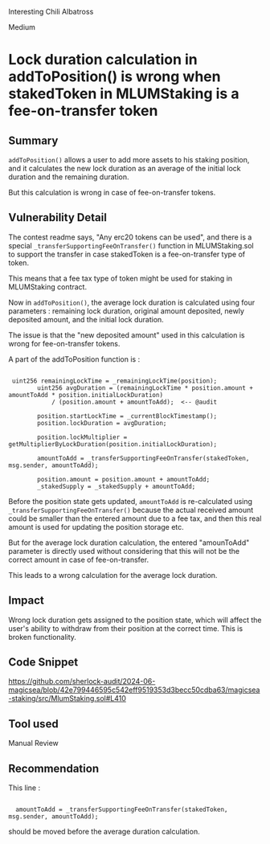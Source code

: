 Interesting Chili Albatross

Medium

# Lock duration calculation in addToPosition() is wrong when stakedToken in MLUMStaking is a fee-on-transfer token

## Summary

```addToPosition()``` allows a user to add more assets to his staking position, and it calculates the new lock duration as an average of the initial lock duration and the remaining duration.

But this calculation is wrong in case of fee-on-transfer tokens.

## Vulnerability Detail

The contest readme says, "Any erc20 tokens can be used", and there is a special `_transferSupportingFeeOnTransfer()` function in MLUMStaking.sol to support the transfer in case stakedToken is a fee-on-transfer type of token.

This means that a fee tax type of token might be used for staking in MLUMStaking contract.

Now in `addToPosition()`, the average lock duration is calculated using four parameters : remaining lock duration, original amount deposited, newly deposited amount, and the initial lock duration.

The issue is that the "new deposited amount" used in this calculation is wrong for fee-on-transfer tokens.

A part of the addToPosition function is :

```solidity

 uint256 remainingLockTime = _remainingLockTime(position);
        uint256 avgDuration = (remainingLockTime * position.amount + amountToAdd * position.initialLockDuration)
            / (position.amount + amountToAdd);  <-- @audit

        position.startLockTime = _currentBlockTimestamp(); 
        position.lockDuration = avgDuration;

        position.lockMultiplier = getMultiplierByLockDuration(position.initialLockDuration); 

        amountToAdd = _transferSupportingFeeOnTransfer(stakedToken, msg.sender, amountToAdd);

        position.amount = position.amount + amountToAdd;
        _stakedSupply = _stakedSupply + amountToAdd;

```

Before the position state gets updated, `amountToAdd` is re-calculated using `_transferSupportingFeeOnTransfer()` because the actual received amount could be smaller than the entered amount due to a fee tax, and then this real amount is used for updating the position storage etc.

But for the average lock duration calculation, the entered "amounToAdd" parameter is directly used without considering that this will not be the correct amount in case of fee-on-transfer.

This leads to a wrong calculation for the average lock duration.

## Impact

Wrong lock duration gets assigned to the position state, which will affect the user's ability to withdraw from their position at the correct time. This is broken functionality.

## Code Snippet
https://github.com/sherlock-audit/2024-06-magicsea/blob/42e799446595c542eff9519353d3becc50cdba63/magicsea-staking/src/MlumStaking.sol#L410

## Tool used

Manual Review

## Recommendation

This line :
```solidity

  amountToAdd = _transferSupportingFeeOnTransfer(stakedToken, msg.sender, amountToAdd);
```
should be moved before the average duration calculation. 
